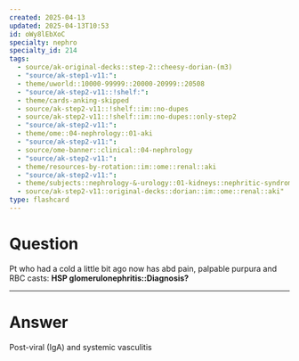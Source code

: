 ```yaml
---
created: 2025-04-13
updated: 2025-04-13T10:53
id: oWy8lEbXoC
specialty: nephro
specialty_id: 214
tags:
  - source/ak-original-decks::step-2::cheesy-dorian-(m3)
  - "source/ak-step1-v11:": 
  - theme/uworld::10000-99999::20000-20999::20508
  - "source/ak-step2-v11::!shelf:": 
  - theme/cards-anking-skipped
  - source/ak-step2-v11::!shelf::im::no-dupes
  - source/ak-step2-v11::!shelf::im::no-dupes::only-step2
  - "source/ak-step2-v11:": 
  - theme/ome::04-nephrology::01-aki
  - "source/ak-step2-v11:": 
  - source/ome-banner::clinical::04-nephrology
  - "source/ak-step2-v11:": 
  - theme/resources-by-rotation::im::ome::renal::aki
  - "source/ak-step2-v11:": 
  - theme/subjects::nephrology-&-urology::01-kidneys::nephritic-syndrome::iga-nephropathy
  - source/ak-step2-v11::original-decks::dorian::im::ome::renal::aki"
type: flashcard
---
```


# Question
Pt who had a cold a little bit ago now has abd pain, palpable purpura and RBC casts:   **HSP glomerulonephritis::Diagnosis?**

---

# Answer
Post-viral (IgA) and systemic vasculitis